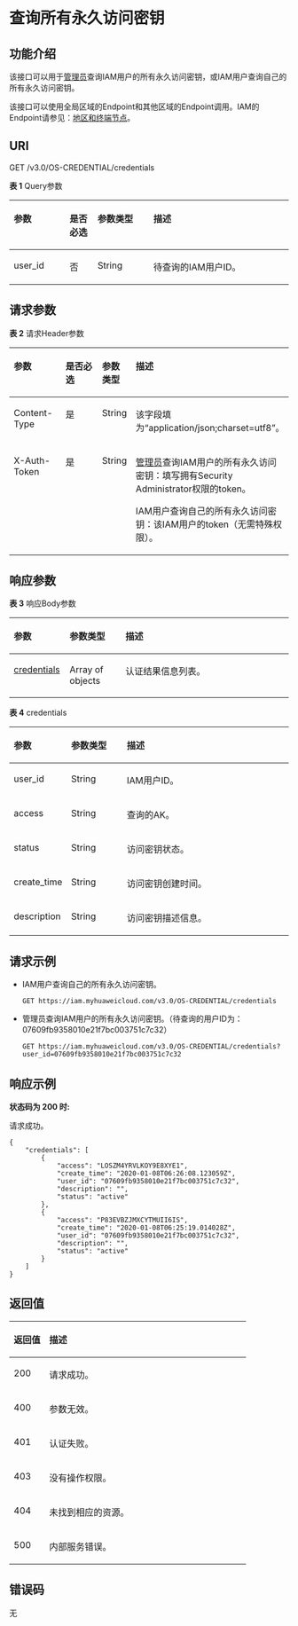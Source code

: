 # 查询所有永久访问密钥<a name="iam_03_0003"></a>

## 功能介绍<a name="zh-cn_topic_0221482413_section1936218714203"></a>

该接口可以用于[管理员](https://support.huaweicloud.com/usermanual-iam/zh-cn_topic_0079496985.html)查询IAM用户的所有永久访问密钥，或IAM用户查询自己的所有永久访问密钥。

该接口可以使用全局区域的Endpoint和其他区域的Endpoint调用。IAM的Endpoint请参见：[地区和终端节点](https://developer.huaweicloud.com/endpoint?IAM)。

## URI<a name="zh-cn_topic_0221482413_section1336367192012"></a>

GET /v3.0/OS-CREDENTIAL/credentials

**表 1**  Query参数

<a name="zh-cn_topic_0221482413_table1536410711201"></a>
<table><thead align="left"><tr id="zh-cn_topic_0221482413_row1736312732014"><th class="cellrowborder" valign="top" width="20%" id="mcps1.2.5.1.1"><p id="zh-cn_topic_0221482413_p83642782010"><a name="zh-cn_topic_0221482413_p83642782010"></a><a name="zh-cn_topic_0221482413_p83642782010"></a>参数</p>
</th>
<th class="cellrowborder" valign="top" width="10%" id="mcps1.2.5.1.2"><p id="zh-cn_topic_0221482413_p13364773202"><a name="zh-cn_topic_0221482413_p13364773202"></a><a name="zh-cn_topic_0221482413_p13364773202"></a>是否必选</p>
</th>
<th class="cellrowborder" valign="top" width="20%" id="mcps1.2.5.1.3"><p id="zh-cn_topic_0221482413_p8364871203"><a name="zh-cn_topic_0221482413_p8364871203"></a><a name="zh-cn_topic_0221482413_p8364871203"></a>参数类型</p>
</th>
<th class="cellrowborder" valign="top" width="50%" id="mcps1.2.5.1.4"><p id="zh-cn_topic_0221482413_p236417717201"><a name="zh-cn_topic_0221482413_p236417717201"></a><a name="zh-cn_topic_0221482413_p236417717201"></a>描述</p>
</th>
</tr>
</thead>
<tbody><tr id="zh-cn_topic_0221482413_row136377172019"><td class="cellrowborder" valign="top" width="20%" headers="mcps1.2.5.1.1 "><p id="zh-cn_topic_0221482413_p93641071202"><a name="zh-cn_topic_0221482413_p93641071202"></a><a name="zh-cn_topic_0221482413_p93641071202"></a>user_id</p>
</td>
<td class="cellrowborder" valign="top" width="10%" headers="mcps1.2.5.1.2 "><p id="zh-cn_topic_0221482413_p8364674206"><a name="zh-cn_topic_0221482413_p8364674206"></a><a name="zh-cn_topic_0221482413_p8364674206"></a>否</p>
</td>
<td class="cellrowborder" valign="top" width="20%" headers="mcps1.2.5.1.3 "><p id="zh-cn_topic_0221482413_p1036577182014"><a name="zh-cn_topic_0221482413_p1036577182014"></a><a name="zh-cn_topic_0221482413_p1036577182014"></a>String</p>
</td>
<td class="cellrowborder" valign="top" width="50%" headers="mcps1.2.5.1.4 "><p id="zh-cn_topic_0221482413_p20365873203"><a name="zh-cn_topic_0221482413_p20365873203"></a><a name="zh-cn_topic_0221482413_p20365873203"></a>待查询的IAM用户ID。</p>
</td>
</tr>
</tbody>
</table>

## 请求参数<a name="zh-cn_topic_0221482413_section43652711200"></a>

**表 2**  请求Header参数

<a name="zh-cn_topic_0221482413_HeaderParameter"></a>
<table><thead align="left"><tr id="zh-cn_topic_0221482413_row43656716202"><th class="cellrowborder" valign="top" width="20%" id="mcps1.2.5.1.1"><p id="zh-cn_topic_0221482413_p203663712019"><a name="zh-cn_topic_0221482413_p203663712019"></a><a name="zh-cn_topic_0221482413_p203663712019"></a>参数</p>
</th>
<th class="cellrowborder" valign="top" width="20%" id="mcps1.2.5.1.2"><p id="zh-cn_topic_0221482413_p133661377204"><a name="zh-cn_topic_0221482413_p133661377204"></a><a name="zh-cn_topic_0221482413_p133661377204"></a>是否必选</p>
</th>
<th class="cellrowborder" valign="top" width="10%" id="mcps1.2.5.1.3"><p id="zh-cn_topic_0221482413_p13662715209"><a name="zh-cn_topic_0221482413_p13662715209"></a><a name="zh-cn_topic_0221482413_p13662715209"></a>参数类型</p>
</th>
<th class="cellrowborder" valign="top" width="50%" id="mcps1.2.5.1.4"><p id="zh-cn_topic_0221482413_p1736611719203"><a name="zh-cn_topic_0221482413_p1736611719203"></a><a name="zh-cn_topic_0221482413_p1736611719203"></a>描述</p>
</th>
</tr>
</thead>
<tbody><tr id="zh-cn_topic_0221482413_row1136567132015"><td class="cellrowborder" valign="top" width="20%" headers="mcps1.2.5.1.1 "><p id="zh-cn_topic_0221482413_p1536687102014"><a name="zh-cn_topic_0221482413_p1536687102014"></a><a name="zh-cn_topic_0221482413_p1536687102014"></a>Content-Type</p>
</td>
<td class="cellrowborder" valign="top" width="20%" headers="mcps1.2.5.1.2 "><p id="zh-cn_topic_0221482413_p153661976209"><a name="zh-cn_topic_0221482413_p153661976209"></a><a name="zh-cn_topic_0221482413_p153661976209"></a>是</p>
</td>
<td class="cellrowborder" valign="top" width="10%" headers="mcps1.2.5.1.3 "><p id="zh-cn_topic_0221482413_p636619715207"><a name="zh-cn_topic_0221482413_p636619715207"></a><a name="zh-cn_topic_0221482413_p636619715207"></a>String</p>
</td>
<td class="cellrowborder" valign="top" width="50%" headers="mcps1.2.5.1.4 "><p id="zh-cn_topic_0221482413_p63671878209"><a name="zh-cn_topic_0221482413_p63671878209"></a><a name="zh-cn_topic_0221482413_p63671878209"></a>该字段填为“application/json;charset=utf8”。</p>
</td>
</tr>
<tr id="zh-cn_topic_0221482413_row1436519711206"><td class="cellrowborder" valign="top" width="20%" headers="mcps1.2.5.1.1 "><p id="zh-cn_topic_0221482413_p1736712717209"><a name="zh-cn_topic_0221482413_p1736712717209"></a><a name="zh-cn_topic_0221482413_p1736712717209"></a>X-Auth-Token</p>
</td>
<td class="cellrowborder" valign="top" width="20%" headers="mcps1.2.5.1.2 "><p id="zh-cn_topic_0221482413_p436787192013"><a name="zh-cn_topic_0221482413_p436787192013"></a><a name="zh-cn_topic_0221482413_p436787192013"></a>是</p>
</td>
<td class="cellrowborder" valign="top" width="10%" headers="mcps1.2.5.1.3 "><p id="zh-cn_topic_0221482413_p19367274202"><a name="zh-cn_topic_0221482413_p19367274202"></a><a name="zh-cn_topic_0221482413_p19367274202"></a>String</p>
</td>
<td class="cellrowborder" valign="top" width="50%" headers="mcps1.2.5.1.4 "><p id="zh-cn_topic_0221482413_p1736711720207"><a name="zh-cn_topic_0221482413_p1736711720207"></a><a name="zh-cn_topic_0221482413_p1736711720207"></a><a href="https://support.huaweicloud.com/usermanual-iam/zh-cn_topic_0079496985.html" target="_blank" rel="noopener noreferrer">管理员</a>查询IAM用户的所有永久访问密钥：填写拥有Security Administrator权限的token。</p>
<p id="zh-cn_topic_0221482413_p1036716782014"><a name="zh-cn_topic_0221482413_p1036716782014"></a><a name="zh-cn_topic_0221482413_p1036716782014"></a>IAM用户查询自己的所有永久访问密钥：该IAM用户的token（无需特殊权限）。</p>
</td>
</tr>
</tbody>
</table>

## 响应参数<a name="zh-cn_topic_0221482413_section136757102010"></a>

**表 3**  响应Body参数

<a name="zh-cn_topic_0221482413_responseParameter"></a>
<table><thead align="left"><tr id="zh-cn_topic_0221482413_row1836811720202"><th class="cellrowborder" valign="top" width="20%" id="mcps1.2.4.1.1"><p id="zh-cn_topic_0221482413_p183680792018"><a name="zh-cn_topic_0221482413_p183680792018"></a><a name="zh-cn_topic_0221482413_p183680792018"></a>参数</p>
</th>
<th class="cellrowborder" valign="top" width="20%" id="mcps1.2.4.1.2"><p id="zh-cn_topic_0221482413_p153682732016"><a name="zh-cn_topic_0221482413_p153682732016"></a><a name="zh-cn_topic_0221482413_p153682732016"></a>参数类型</p>
</th>
<th class="cellrowborder" valign="top" width="60%" id="mcps1.2.4.1.3"><p id="zh-cn_topic_0221482413_p7368871207"><a name="zh-cn_topic_0221482413_p7368871207"></a><a name="zh-cn_topic_0221482413_p7368871207"></a>描述</p>
</th>
</tr>
</thead>
<tbody><tr id="zh-cn_topic_0221482413_row133681178204"><td class="cellrowborder" valign="top" width="20%" headers="mcps1.2.4.1.1 "><p id="zh-cn_topic_0221482413_p436811715205"><a name="zh-cn_topic_0221482413_p436811715205"></a><a name="zh-cn_topic_0221482413_p436811715205"></a><a href="#zh-cn_topic_0221482413_response_Rs43CredentialsArritem">credentials</a></p>
</td>
<td class="cellrowborder" valign="top" width="20%" headers="mcps1.2.4.1.2 "><p id="zh-cn_topic_0221482413_p336910782010"><a name="zh-cn_topic_0221482413_p336910782010"></a><a name="zh-cn_topic_0221482413_p336910782010"></a>Array of objects</p>
</td>
<td class="cellrowborder" valign="top" width="60%" headers="mcps1.2.4.1.3 "><p id="zh-cn_topic_0221482413_p1836915742014"><a name="zh-cn_topic_0221482413_p1836915742014"></a><a name="zh-cn_topic_0221482413_p1836915742014"></a>认证结果信息列表。</p>
</td>
</tr>
</tbody>
</table>

**表 4**  credentials

<a name="zh-cn_topic_0221482413_response_Rs43CredentialsArritem"></a>
<table><thead align="left"><tr id="zh-cn_topic_0221482413_row136913713207"><th class="cellrowborder" valign="top" width="20%" id="mcps1.2.4.1.1"><p id="zh-cn_topic_0221482413_p13691075206"><a name="zh-cn_topic_0221482413_p13691075206"></a><a name="zh-cn_topic_0221482413_p13691075206"></a>参数</p>
</th>
<th class="cellrowborder" valign="top" width="20%" id="mcps1.2.4.1.2"><p id="zh-cn_topic_0221482413_p337011752013"><a name="zh-cn_topic_0221482413_p337011752013"></a><a name="zh-cn_topic_0221482413_p337011752013"></a>参数类型</p>
</th>
<th class="cellrowborder" valign="top" width="60%" id="mcps1.2.4.1.3"><p id="zh-cn_topic_0221482413_p103709712203"><a name="zh-cn_topic_0221482413_p103709712203"></a><a name="zh-cn_topic_0221482413_p103709712203"></a>描述</p>
</th>
</tr>
</thead>
<tbody><tr id="zh-cn_topic_0221482413_row23698713208"><td class="cellrowborder" valign="top" width="20%" headers="mcps1.2.4.1.1 "><p id="zh-cn_topic_0221482413_p33701176204"><a name="zh-cn_topic_0221482413_p33701176204"></a><a name="zh-cn_topic_0221482413_p33701176204"></a>user_id</p>
</td>
<td class="cellrowborder" valign="top" width="20%" headers="mcps1.2.4.1.2 "><p id="zh-cn_topic_0221482413_p1537014712016"><a name="zh-cn_topic_0221482413_p1537014712016"></a><a name="zh-cn_topic_0221482413_p1537014712016"></a>String</p>
</td>
<td class="cellrowborder" valign="top" width="60%" headers="mcps1.2.4.1.3 "><p id="zh-cn_topic_0221482413_p737047102017"><a name="zh-cn_topic_0221482413_p737047102017"></a><a name="zh-cn_topic_0221482413_p737047102017"></a>IAM用户ID。</p>
</td>
</tr>
<tr id="zh-cn_topic_0221482413_row12369147112012"><td class="cellrowborder" valign="top" width="20%" headers="mcps1.2.4.1.1 "><p id="zh-cn_topic_0221482413_p163701274208"><a name="zh-cn_topic_0221482413_p163701274208"></a><a name="zh-cn_topic_0221482413_p163701274208"></a>access</p>
</td>
<td class="cellrowborder" valign="top" width="20%" headers="mcps1.2.4.1.2 "><p id="zh-cn_topic_0221482413_p4370127112010"><a name="zh-cn_topic_0221482413_p4370127112010"></a><a name="zh-cn_topic_0221482413_p4370127112010"></a>String</p>
</td>
<td class="cellrowborder" valign="top" width="60%" headers="mcps1.2.4.1.3 "><p id="zh-cn_topic_0221482413_p203712719205"><a name="zh-cn_topic_0221482413_p203712719205"></a><a name="zh-cn_topic_0221482413_p203712719205"></a>查询的AK。</p>
</td>
</tr>
<tr id="zh-cn_topic_0221482413_row1736915718205"><td class="cellrowborder" valign="top" width="20%" headers="mcps1.2.4.1.1 "><p id="zh-cn_topic_0221482413_p13711477203"><a name="zh-cn_topic_0221482413_p13711477203"></a><a name="zh-cn_topic_0221482413_p13711477203"></a>status</p>
</td>
<td class="cellrowborder" valign="top" width="20%" headers="mcps1.2.4.1.2 "><p id="zh-cn_topic_0221482413_p937137182012"><a name="zh-cn_topic_0221482413_p937137182012"></a><a name="zh-cn_topic_0221482413_p937137182012"></a>String</p>
</td>
<td class="cellrowborder" valign="top" width="60%" headers="mcps1.2.4.1.3 "><p id="zh-cn_topic_0221482413_p537116782011"><a name="zh-cn_topic_0221482413_p537116782011"></a><a name="zh-cn_topic_0221482413_p537116782011"></a>访问密钥状态。</p>
</td>
</tr>
<tr id="zh-cn_topic_0221482413_row1036910782016"><td class="cellrowborder" valign="top" width="20%" headers="mcps1.2.4.1.1 "><p id="zh-cn_topic_0221482413_p1637119712202"><a name="zh-cn_topic_0221482413_p1637119712202"></a><a name="zh-cn_topic_0221482413_p1637119712202"></a>create_time</p>
</td>
<td class="cellrowborder" valign="top" width="20%" headers="mcps1.2.4.1.2 "><p id="zh-cn_topic_0221482413_p237114717206"><a name="zh-cn_topic_0221482413_p237114717206"></a><a name="zh-cn_topic_0221482413_p237114717206"></a>String</p>
</td>
<td class="cellrowborder" valign="top" width="60%" headers="mcps1.2.4.1.3 "><p id="zh-cn_topic_0221482413_p9371972203"><a name="zh-cn_topic_0221482413_p9371972203"></a><a name="zh-cn_topic_0221482413_p9371972203"></a>访问密钥创建时间。</p>
</td>
</tr>
<tr id="zh-cn_topic_0221482413_row93691078201"><td class="cellrowborder" valign="top" width="20%" headers="mcps1.2.4.1.1 "><p id="zh-cn_topic_0221482413_p03719782015"><a name="zh-cn_topic_0221482413_p03719782015"></a><a name="zh-cn_topic_0221482413_p03719782015"></a>description</p>
</td>
<td class="cellrowborder" valign="top" width="20%" headers="mcps1.2.4.1.2 "><p id="zh-cn_topic_0221482413_p2372107142020"><a name="zh-cn_topic_0221482413_p2372107142020"></a><a name="zh-cn_topic_0221482413_p2372107142020"></a>String</p>
</td>
<td class="cellrowborder" valign="top" width="60%" headers="mcps1.2.4.1.3 "><p id="zh-cn_topic_0221482413_p037216762015"><a name="zh-cn_topic_0221482413_p037216762015"></a><a name="zh-cn_topic_0221482413_p037216762015"></a>访问密钥描述信息。</p>
</td>
</tr>
</tbody>
</table>

## 请求示例<a name="zh-cn_topic_0221482413_section637216762011"></a>

-   IAM用户查询自己的所有永久访问密钥。

    ```
    GET https://iam.myhuaweicloud.com/v3.0/OS-CREDENTIAL/credentials
    ```

-   管理员查询IAM用户的所有永久访问密钥。（待查询的用户ID为：07609fb9358010e21f7bc003751c7c32）

    ```
    GET https://iam.myhuaweicloud.com/v3.0/OS-CREDENTIAL/credentials?user_id=07609fb9358010e21f7bc003751c7c32
    ```


## 响应示例<a name="zh-cn_topic_0221482413_section7373127132019"></a>

**状态码为 200 时:**

请求成功。

```
{
    "credentials": [
        {
            "access": "LOSZM4YRVLKOY9E8XYE1",
            "create_time": "2020-01-08T06:26:08.123059Z",
            "user_id": "07609fb9358010e21f7bc003751c7c32",
            "description": "",
            "status": "active"
        },
        {
            "access": "P83EVBZJMXCYTMUII6IS",
            "create_time": "2020-01-08T06:25:19.014028Z",
            "user_id": "07609fb9358010e21f7bc003751c7c32",
            "description": "",
            "status": "active"
        }
    ]
}
```

## 返回值<a name="zh-cn_topic_0221482413_section1537519742012"></a>

<a name="zh-cn_topic_0221482413_table2423"></a>
<table><thead align="left"><tr id="zh-cn_topic_0221482413_row73761179209"><th class="cellrowborder" valign="top" width="15%" id="mcps1.1.3.1.1"><p id="zh-cn_topic_0221482413_p237613714207"><a name="zh-cn_topic_0221482413_p237613714207"></a><a name="zh-cn_topic_0221482413_p237613714207"></a>返回值</p>
</th>
<th class="cellrowborder" valign="top" width="85%" id="mcps1.1.3.1.2"><p id="zh-cn_topic_0221482413_p13376117182014"><a name="zh-cn_topic_0221482413_p13376117182014"></a><a name="zh-cn_topic_0221482413_p13376117182014"></a>描述</p>
</th>
</tr>
</thead>
<tbody><tr id="zh-cn_topic_0221482413_row1337614792011"><td class="cellrowborder" valign="top" width="15%" headers="mcps1.1.3.1.1 "><p id="zh-cn_topic_0221482413_p1537647172012"><a name="zh-cn_topic_0221482413_p1537647172012"></a><a name="zh-cn_topic_0221482413_p1537647172012"></a>200</p>
</td>
<td class="cellrowborder" valign="top" width="85%" headers="mcps1.1.3.1.2 "><p id="zh-cn_topic_0221482413_p13376197192015"><a name="zh-cn_topic_0221482413_p13376197192015"></a><a name="zh-cn_topic_0221482413_p13376197192015"></a>请求成功。</p>
</td>
</tr>
<tr id="zh-cn_topic_0221482413_row0376167112013"><td class="cellrowborder" valign="top" width="15%" headers="mcps1.1.3.1.1 "><p id="zh-cn_topic_0221482413_p133771572209"><a name="zh-cn_topic_0221482413_p133771572209"></a><a name="zh-cn_topic_0221482413_p133771572209"></a>400</p>
</td>
<td class="cellrowborder" valign="top" width="85%" headers="mcps1.1.3.1.2 "><p id="zh-cn_topic_0221482413_p113778717200"><a name="zh-cn_topic_0221482413_p113778717200"></a><a name="zh-cn_topic_0221482413_p113778717200"></a>参数无效。</p>
</td>
</tr>
<tr id="zh-cn_topic_0221482413_row103761776204"><td class="cellrowborder" valign="top" width="15%" headers="mcps1.1.3.1.1 "><p id="zh-cn_topic_0221482413_p03778742011"><a name="zh-cn_topic_0221482413_p03778742011"></a><a name="zh-cn_topic_0221482413_p03778742011"></a>401</p>
</td>
<td class="cellrowborder" valign="top" width="85%" headers="mcps1.1.3.1.2 "><p id="zh-cn_topic_0221482413_p1937713702014"><a name="zh-cn_topic_0221482413_p1937713702014"></a><a name="zh-cn_topic_0221482413_p1937713702014"></a>认证失败。</p>
</td>
</tr>
<tr id="zh-cn_topic_0221482413_row73761374204"><td class="cellrowborder" valign="top" width="15%" headers="mcps1.1.3.1.1 "><p id="zh-cn_topic_0221482413_p7377778209"><a name="zh-cn_topic_0221482413_p7377778209"></a><a name="zh-cn_topic_0221482413_p7377778209"></a>403</p>
</td>
<td class="cellrowborder" valign="top" width="85%" headers="mcps1.1.3.1.2 "><p id="zh-cn_topic_0221482413_p163774713202"><a name="zh-cn_topic_0221482413_p163774713202"></a><a name="zh-cn_topic_0221482413_p163774713202"></a>没有操作权限。</p>
</td>
</tr>
<tr id="zh-cn_topic_0221482413_row93768752016"><td class="cellrowborder" valign="top" width="15%" headers="mcps1.1.3.1.1 "><p id="zh-cn_topic_0221482413_p93771471208"><a name="zh-cn_topic_0221482413_p93771471208"></a><a name="zh-cn_topic_0221482413_p93771471208"></a>404</p>
</td>
<td class="cellrowborder" valign="top" width="85%" headers="mcps1.1.3.1.2 "><p id="zh-cn_topic_0221482413_p1337715716204"><a name="zh-cn_topic_0221482413_p1337715716204"></a><a name="zh-cn_topic_0221482413_p1337715716204"></a>未找到相应的资源。</p>
</td>
</tr>
<tr id="zh-cn_topic_0221482413_row1537687162012"><td class="cellrowborder" valign="top" width="15%" headers="mcps1.1.3.1.1 "><p id="zh-cn_topic_0221482413_p1837818712018"><a name="zh-cn_topic_0221482413_p1837818712018"></a><a name="zh-cn_topic_0221482413_p1837818712018"></a>500</p>
</td>
<td class="cellrowborder" valign="top" width="85%" headers="mcps1.1.3.1.2 "><p id="zh-cn_topic_0221482413_p1037857182011"><a name="zh-cn_topic_0221482413_p1037857182011"></a><a name="zh-cn_topic_0221482413_p1037857182011"></a>内部服务错误。</p>
</td>
</tr>
</tbody>
</table>

## 错误码<a name="zh-cn_topic_0221482413_section163782720204"></a>

无

